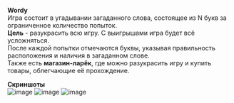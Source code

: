 **Wordy**  
Игра состоит в угадывании загаданного слова, состоящее из N букв за ограниченное количество попыток.  
**Цель** - разукрасить всю игру. С выигрышами игра будет всё усложняться.  
После каждой попытки отмечаются буквы, указывая правильность расположения и наличия в загаданном слове.  
Также есть **магазин-ларёк**, где можно разукрасить игру и купить товары, облегчающие её прохождение.  

**Скриншоты**    
![image](https://github.com/user-attachments/assets/2f28875e-1fcf-463e-a388-5c5cbc1ae6b6)
![image](https://github.com/user-attachments/assets/abf6cdf2-ee5b-4606-b037-d89d40c06a21)
![image](https://github.com/user-attachments/assets/eefea724-a14b-487e-b1a5-8368656e4787)

